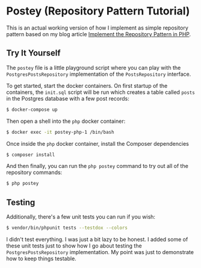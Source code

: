 # Postey (Repository Pattern Tutorial)

This is an actual working version of how I implement as simple repository pattern based on my blog article [Implement the Repository Pattern in PHP](https://grahamsutton.dev/implement-the-repository-pattern-in-php/).

## Try It Yourself

The `postey` file is a little playground script where you can play with the `PostgresPostsRepository` implementation of the `PostsRepository` interface.

To get started, start the docker containers. On first startup of the containers, the `init.sql` script will be run which creates a table called `posts` in the Postgres database with a few post records:

```sh
$ docker-compose up
```

Then open a shell into the `php` docker container:

```sh
$ docker exec -it postey-php-1 /bin/bash
```

Once inside the `php` docker container, install the Composer dependencies

```sh
$ composer install
```

And then finally, you can run the `php postey` command to try out all of the repository commands:

```sh
$ php postey
```

## Testing

Additionally, there's a few unit tests you can run if you wish:

```sh
$ vendor/bin/phpunit tests --testdox --colors
```

I didn't test everything. I was just a bit lazy to be honest. I added some of these unit tests just to show how I go about testing the `PostgresPostsRepository` implementation. My point was just to demonstrate how to keep things testable.


